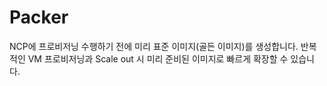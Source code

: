 # Packer

NCP에 프로비저닝 수행하기 전에 미리 표준 이미지(골든 이미지)를 생성합니다.
반복적인 VM 프로비저닝과 Scale out 시 미리 준비된 이미지로 빠르게 확장할 수 있습니다.